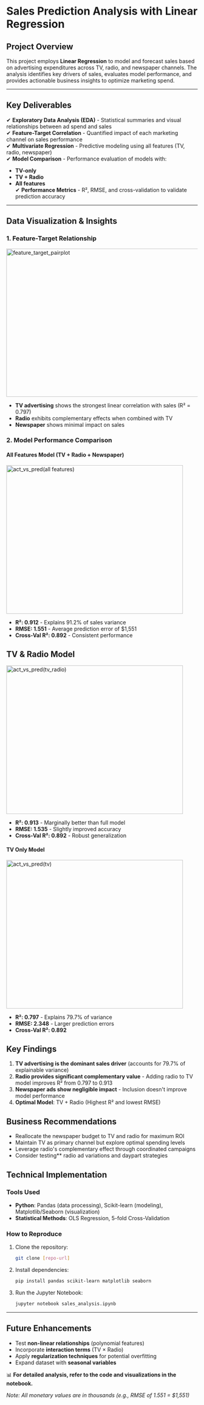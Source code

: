 # **Sales Prediction Analysis with Linear Regression**

## **Project Overview**
This project employs **Linear Regression** to model and forecast sales based on advertising expenditures across TV, radio, and newspaper channels. The analysis identifies key drivers of sales, evaluates model performance, and provides actionable business insights to optimize marketing spend.

---

## **Key Deliverables**
✔ **Exploratory Data Analysis (EDA)** - Statistical summaries and visual relationships between ad spend and sales  
✔ **Feature-Target Correlation** - Quantified impact of each marketing channel on sales performance  
✔ **Multivariate Regression** - Predictive modeling using all features (TV, radio, newspaper)  
✔ **Model Comparison** - Performance evaluation of models with:  
   - **TV-only**  
   - **TV + Radio**  
   - **All features**  
✔ **Performance Metrics** - R², RMSE, and cross-validation to validate prediction accuracy  

---

## **Data Visualization & Insights**

### **1. Feature-Target Relationship**
<img width="949" height="390" alt="feature_target_pairplot" src="https://github.com/user-attachments/assets/cf2f8c9a-bdfc-4daa-8afe-4a29b54dbe71" />

- **TV advertising** shows the strongest linear correlation with sales (R² = 0.797)  
- **Radio** exhibits complementary effects when combined with TV  
- **Newspaper** shows minimal impact on sales  

### **2. Model Performance Comparison**
#### **All Features Model (TV + Radio + Newspaper)**
<img width="465" height="391" alt="act_vs_pred(all features)" src="https://github.com/user-attachments/assets/6c585027-a6e4-4c52-9e42-533cd5efbd9b" />
  
- **R²: 0.912** - Explains 91.2% of sales variance  
- **RMSE: 1.551** - Average prediction error of $1,551  
- **Cross-Val R²: 0.892** - Consistent performance  

## **TV & Radio Model**
<img width="465" height="391" alt="act_vs_pred(tv_radio)" src="https://github.com/user-attachments/assets/6b1b2e31-ac1a-47eb-9a51-3d3442e38639" />

- **R²: 0.913** - Marginally better than full model  
- **RMSE: 1.535** - Slightly improved accuracy  
- **Cross-Val R²: 0.892** - Robust generalization  

#### **TV Only Model**
<img width="465" height="391" alt="act_vs_pred(tv)" src="https://github.com/user-attachments/assets/d4cb8e3d-7f13-4dd1-8f2a-e7861c6defb7" />

- **R²: 0.797** - Explains 79.7% of variance  
- **RMSE: 2.348** - Larger prediction errors  
- **Cross-Val R²: 0.892**  

## **Key Findings**
1. **TV advertising is the dominant sales driver** (accounts for 79.7% of explainable variance)  
2. **Radio provides significant complementary value** - Adding radio to TV model improves R² from 0.797 to 0.913  
3. **Newspaper ads show negligible impact** - Inclusion doesn't improve model performance  
4. **Optimal Model**: TV + Radio (Highest R² and lowest RMSE)  


## **Business Recommendations**
 - Reallocate the newspaper budget to TV and radio for maximum ROI  
 - Maintain TV as primary channel but explore optimal spending levels  
 - Leverage radio's complementary effect through coordinated campaigns  
 - Consider testing** radio ad variations and daypart strategies  


## **Technical Implementation**
### **Tools Used**
- **Python**: Pandas (data processing), Scikit-learn (modeling), Matplotlib/Seaborn (visualization)  
- **Statistical Methods**: OLS Regression, 5-fold Cross-Validation  

### How to Reproduce
1. Clone the repository:  
   ```bash  
   git clone [repo-url]  
   ```  
2. Install dependencies:  
   ```bash  
   pip install pandas scikit-learn matplotlib seaborn  
   ```  
3. Run the Jupyter Notebook:  
   ```bash  
   jupyter notebook sales_analysis.ipynb  
   ```  

---

## **Future Enhancements**
- Test **non-linear relationships** (polynomial features)  
- Incorporate **interaction terms** (TV × Radio)  
- Apply **regularization techniques** for potential overfitting  
- Expand dataset with **seasonal variables**  


📊 **For detailed analysis, refer to the code and visualizations in the notebook.**  

*Note: All monetary values are in thousands (e.g., RMSE of 1.551 = $1,551)*
